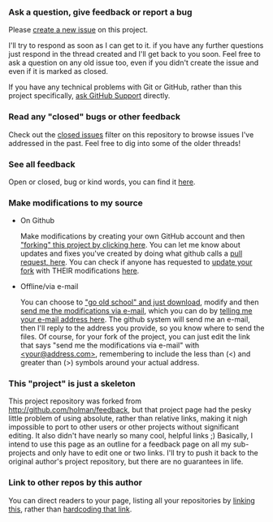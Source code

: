 ### Ask a question, give feedback or report a bug
Please [create a new issue](../../issues/new) on this project.

I'll try to respond as soon as I can get to it. if you have any further questions just respond in the thread created and I'll get back to you soon. Feel free to ask a question on any old issue too, even if you didn't create the issue and even if it is marked as closed.

If you have any technical problems with Git or GitHub, rather than this project specifically, [ask GitHub Support](https://github.com/contact) directly.

### Read any "closed" bugs or other feedback
Check out the [closed issues](../../issues?sort=created&direction=desc&state=closed&page=1)
filter on this repository to browse issues I've addressed in the past. Feel free to dig
into some of the older threads!

### See all feedback
Open or closed, bug or kind words, you can find it [here](../../issues?q=is%3Aissue).

### Make modifications to my source
* On Github

  Make modifications by creating your own GitHub account and then ["forking" this project by clicking here](../../fork). You can let me know about updates and fixes you've created by doing what github calls a [pull request, here](../../compare).  You can check if anyone has requested to [update your fork](../../pulls?q=is%3Apr) with THEIR modifications [here](../../pulls?q=is%3Apr).
* Offline/via e-mail

  You can choose to ["go old school" and just download](../../archive/master.zip), modify and then [send me the modifications via e-mail](../../issues/new), which you can do by [telling me your e-mail address here](../../issues/new). The github system will send me an e-mail, then I'll reply to the address you provide, so you know where to send the files. Of course, for your fork of the project, you can just edit the link that says "send me the modifications via e-mail" with [&lt;your@address.com&gt;](<your@address.com>), remembering to include the less than (&lt;) and greater than (&gt;) symbols around your actual address.

### This "project" is just a skeleton
This project repository was forked from http://github.com/holman/feedback, but that project page had the pesky little problem of using absolute, rather than relative links, making it nigh impossible to port to other users or other projects without significant editing. It also didn't have nearly so many cool, helpful links ;) Basically, I intend to use this page as an outline for a feedback page on all my sub-projects and only have to edit one or two links. I'll try to push it back to the original author's project repository, but there are no guarantees in life.

### Link to other repos by this author
You can direct readers to your page, listing all your repositories by [linking this](../../../), rather than [hardcoding that link](http://github.com/MPagel).
